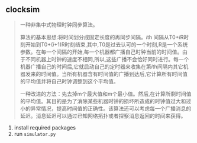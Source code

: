 ## clocksim


>一种非集中式物理时钟同步算法。
>
>算法的基本思想:将时间划分成固定长度的再同步间隔。*i*th 间隔从T0+*i*R时刻开始到T0+(*i*+1)R时刻结束,其中,T0是过去认可的一个时刻,R是一个系统参数。在每一个间隔的开始,每一个机器都广播自己时钟当前的时间值。由于不同机器上时钟的速度不相同,所以,这些广播不会恰好同时进行。每一个机器广播自己的时间后,它就启动自己的定时器来收集在第*i*th间隔内其它机器发来的时间值。当所有机器含有时间值的广播到达后,它计算所有时间值的平均值并将自己时钟调整到这个平均值。
>
>一种改进的方法：先去掉m个最大值和m个最小值。然后,在计算所剩时间值的平均值。其目的是为了消除某些机器时钟的损坏所造成的时钟值过大和过小的异常情况，提高时间值的正确性。该算法还可以考虑每一个广播消息的延迟。消息延迟可以通过已知网络拓扑或者探察消息返回的时间来获得。

1. install required packages
2. run `simulator.py`